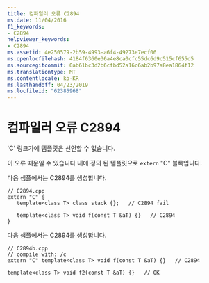 ```yaml
---
title: 컴파일러 오류 C2894
ms.date: 11/04/2016
f1_keywords:
- C2894
helpviewer_keywords:
- C2894
ms.assetid: 4e250579-2b59-4993-a6f4-49273e7ecf06
ms.openlocfilehash: 4184f6360e36a4e8ca0cfc55dc6d9c515cf655d5
ms.sourcegitcommit: 0ab61bc3d2b6cfbd52a16c6ab2b97a8ea1864f12
ms.translationtype: MT
ms.contentlocale: ko-KR
ms.lasthandoff: 04/23/2019
ms.locfileid: "62385968"
---
```

# <a name="compiler-error-c2894"></a>컴파일러 오류 C2894

'C' 링크가에 템플릿은 선언할 수 없습니다.

이 오류 때문일 수 있습니다 내에 정의 된 템플릿으로 `extern` "C" 블록입니다.

다음 샘플에서는 C2894를 생성합니다.

```
// C2894.cpp
extern "C" {
   template<class T> class stack {};   // C2894 fail

   template<class T> void f(const T &aT) {}   // C2894
}
```

다음 샘플에서는 C2894를 생성합니다.

```
// C2894b.cpp
// compile with: /c
extern "C" template<class T> void f(const T &aT) {}   // C2894

template<class T> void f2(const T &aT) {}   // OK
```